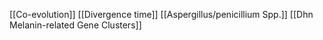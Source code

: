 [[Co-evolution]]
[[Divergence time]]
[[Aspergillus/penicillium Spp.]]
[[Dhn Melanin-related Gene Clusters]]
